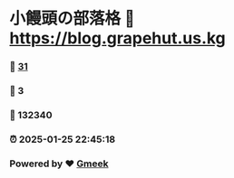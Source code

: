# 小饅頭の部落格 :link: https://blog.grapehut.us.kg 
### :page_facing_up: [31](https://blog.grapehut.us.kg/tag.html) 
### :speech_balloon: 3 
### :hibiscus: 132340 
### :alarm_clock: 2025-01-25 22:45:18 
### Powered by :heart: [Gmeek](https://github.com/Meekdai/Gmeek)
